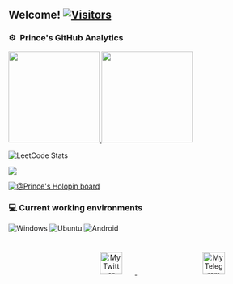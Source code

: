<h2>Welcome! <a href="https://github.com/Princesah09"> <img src="https://visitor-badge.laobi.icu/badge?page_id=Princesah09" alt="Visitors"></a></h2>

  
### ⚙️ &nbsp;Prince's GitHub Analytics
<p align="left">
<a href="https://github.com/Princesah09">
  <img height="180em" src="https://github-stats-alpha.vercel.app/api?username=Princesah09&cc=000&tc=fff&ic=fff&bc=000&count_private=true&include_all_commits=true" />
</a>
<a href="https://github.com/Princesah09">
  <img height="180em" src="https://github-readme-stats.vercel.app/api/top-langs/?username=Princesah09&theme=vision-friendly-dark&count_private=true&layout=compact&langs_count=8&hide_border=true" />
</a>
  
</p>

<p align = "left">
  
  ![LeetCode Stats](https://leetcard.jacoblin.cool/JacobLinCool?theme=wtf&font=Cute%20Font&ext=heatmap)
 
<p align="center">
<!--   <img align="center" src="[https://leetcard.jacoblin.cool/Princesah9?theme=unicorn](https://leetcard.jacoblin.cool/JacobLinCool?theme=wtf&font=Cute%20Font&ext=heatmap)"/> -->
</p>
 <img src="https://github-readme-activity-graph.cyclic.app/graph?username=Princesah09&theme=high-contrast">
</p>  

[![@Prince's Holopin board](https://holopin.io/api/user/board?user=Princesah09)](https://holopin.io/@Princesah09)




### 💻 Current working environments
![Windows](https://img.shields.io/badge/Windows-0078D6?style=for-the-badge&logo=windows&logoColor=white)
![Ubuntu](https://img.shields.io/badge/Ubuntu-E95420?style=for-the-badge&logo=ubuntu&logoColor=white)
![Android](https://img.shields.io/badge/Android-3DDC84?style=for-the-badge&logo=android&logoColor=white)


<p align = "center">
<a href="https://twitter.com/Princesah009">
  <img alt="My Twitter account" width="44px" style="margin: 25px 25px 130px 130px;" src="https://cdn.jsdelivr.net/npm/simple-icons@v3/icons/twitter.svg" />
</a>
<a href="https://t.me/Princesah009">
  <img alt="My Telegram account" width="44px" style="margin: 25px 25px 130px 130px;" src="https://cdn.jsdelivr.net/npm/simple-icons@v3/icons/telegram.svg" />
</a> 
  
</p>
 
